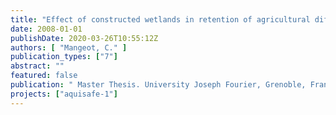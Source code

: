 ```yaml
---
title: "Effect of constructed wetlands in retention of agricultural diffuse pollution – two case studies in Brittany (France)"
date: 2008-01-01
publishDate: 2020-03-26T10:55:12Z
authors: [ "Mangeot, C." ]
publication_types: ["7"]
abstract: ""
featured: false
publication: " Master Thesis. University Joseph Fourier, Grenoble, France"
projects: ["aquisafe-1"]
---
```


